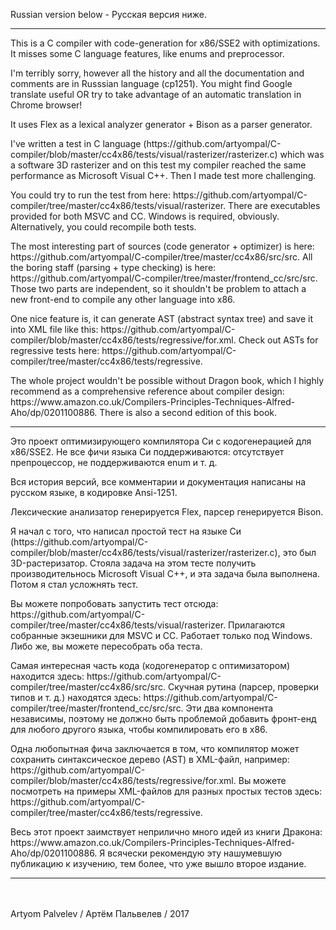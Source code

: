 Russian version below - Русская версия ниже.
<hr>
<p>
This is a C compiler with code-generation for x86/SSE2 with optimizations. It misses some C language features, like enums and preprocessor.
<p>
I'm terribly sorry, however all the history and all the documentation and comments are in Russsian language (cp1251). You might find Google translate useful OR try to take advantage of an automatic translation in Chrome browser!
<p>
It uses Flex as a lexical analyzer generator + Bison as a parser generator.
<p>
I've written a test in C language (https://github.com/artyompal/C-compiler/blob/master/cc4x86/tests/visual/rasterizer/rasterizer.c) which was a software 3D rasterizer and on this test my compiler reached the same performance as Microsoft Visual С++. Then I made test more challenging.
<p>
You could try to run the test from here: https://github.com/artyompal/C-compiler/tree/master/cc4x86/tests/visual/rasterizer. There are executables provided for both MSVC and CC. Windows is required, obviously. Alternatively, you could recompile both tests.
<p>
The most interesting part of sources (code generator + optimizer) is here: https://github.com/artyompal/C-compiler/tree/master/cc4x86/src/src. All the boring staff (parsing + type checking) is here: https://github.com/artyompal/C-compiler/tree/master/frontend_cc/src/src. Those two parts are independent, so it shouldn't be problem to attach a new front-end to compile any other language into x86.
<p>
One nice feature is, it can generate AST (abstract syntax tree) and save it into XML file like this: https://github.com/artyompal/C-compiler/blob/master/cc4x86/tests/regressive/for.xml. Check out ASTs for regressive tests here: https://github.com/artyompal/C-compiler/tree/master/cc4x86/tests/regressive.
<p>
The whole project wouldn't be possible without Dragon book, which I highly recommend as a comprehensive reference about compiler design: https://www.amazon.co.uk/Compilers-Principles-Techniques-Alfred-Aho/dp/0201100886. There is also a second edition of this book.
<hr>
<p>
Это проект оптимизирующего компилятора Си с кодогенерацией для x86/SSE2. Не все фичи языка Си поддерживаются: отсутствует препроцессор, не поддерживаются enum и т. д.
<p>
Вся история версий, все комментарии и документация написаны на русском языке, в кодировке Ansi-1251.
<p>
Лексические анализатор генерируется Flex, парсер генерируется Bison.
<p>
Я начал с того, что написал простой тест на языке Си (https://github.com/artyompal/C-compiler/blob/master/cc4x86/tests/visual/rasterizer/rasterizer.c), это был 3D-растеризатор. Стояла задача на этом тесте получить производительнось Microsoft Visual С++, и эта задача была выполнена. Потом я стал усложнять тест.
<p>
Вы можете попробовать запустить тест отсюда: https://github.com/artyompal/C-compiler/tree/master/cc4x86/tests/visual/rasterizer. Прилагаются собранные экзешники для MSVC и CC. Работает только под Windows. Либо же, вы можете пересобрать оба теста.
<p>
Самая интересная часть кода (кодогенератор с оптимизатором) находится здесь: https://github.com/artyompal/C-compiler/tree/master/cc4x86/src/src. Скучная рутина (парсер, проверки типов и т. д.) находятся здесь: https://github.com/artyompal/C-compiler/tree/master/frontend_cc/src/src. Эти два компонента независимы, поэтому не должно быть проблемой добавить фронт-енд для любого другого языка, чтобы компилировать его в x86.
<p>
Одна любопытная фича заключается в том, что компилятор может сохранить синтаксическое дерево (AST) в XML-файл, например: https://github.com/artyompal/C-compiler/blob/master/cc4x86/tests/regressive/for.xml. Вы можете посмотреть на примеры XML-файлов для разных простых тестов здесь: https://github.com/artyompal/C-compiler/tree/master/cc4x86/tests/regressive.
<p>
Весь этот проект заимствует неприлично много идей из книги Дракона: https://www.amazon.co.uk/Compilers-Principles-Techniques-Alfred-Aho/dp/0201100886. Я всячески рекомендую эту нашумевшую публикацию к изучению, тем более, что уже вышло второе издание.
<hr>
<br>
<br>
Artyom Palvelev / Артём Пальвелев / 2017
